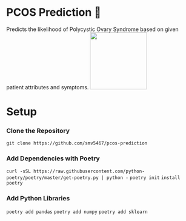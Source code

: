 # PCOS Prediction 🥼
Predicts the likelihood of Polycystic Ovary Syndrome based on given patient attributes and symptoms.
<img src="https://user-images.githubusercontent.com/78241340/148718462-7a01bc16-4c2c-4f4c-ac99-b5c71d96bc5b.png" width="150">

# Setup
### Clone the Repository 
`git clone https://github.com/smv5467/pcos-prediction`

### Add Dependencies with Poetry 
`curl -sSL https://raw.githubusercontent.com/python-poetry/poetry/master/get-poetry.py | python -`
`poetry init`
`install poetry `

### Add Python Libraries 
`poetry add pandas`
`poetry add numpy`
`poetry add sklearn`


